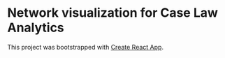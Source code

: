 # Network visualization for Case Law Analytics

This project was bootstrapped with [Create React App](https://github.com/facebookincubator/create-react-app).

